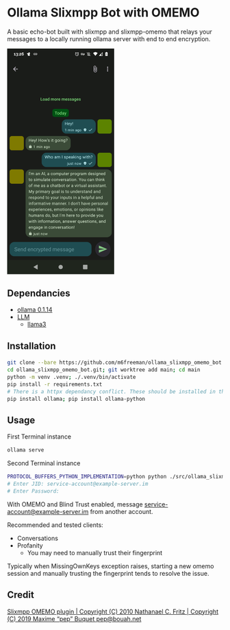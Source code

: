 
# Ollama Slixmpp Bot with OMEMO

A basic echo-bot built with slixmpp and slixmpp-omemo that relays your messages to a locally running ollama server with end to end encryption.

<img src="./docs/ollama_slixmpp_omemo_bot.png" width="250">

## Dependancies

- [ollama 0.1.14](https://ollama.com/download/linux)
- [LLM](https://ollama.com/library)
    - [llama3](https://ollama.com/library/llama3)

## Installation

```bash
git clone --bare https://github.com/m6freeman/ollama_slixmpp_omemo_bot
cd ollama_slixmpp_omemo_bot.git; git worktree add main; cd main
python -m venv .venv; ./.venv/bin/activate
pip install -r requirements.txt
# There is a httpx dependancy conflict. These should be installed in this order.
pip install ollama; pip install ollama-python
```

## Usage

First Terminal instance

```bash
ollama serve
```

Second Terminal instance

```bash
PROTOCOL_BUFFERS_PYTHON_IMPLEMENTATION=python python ./src/ollama_slixmpp_omemo_bot/main.py
# Enter JID: service-account@example-server.im
# Enter Password: 
```

With OMEMO and Blind Trust enabled, message service-account@example-server.im from another account.

Recommended and tested clients:
- Conversations
- Profanity
    - You may need to manually trust their fingerprint

Typically when MissingOwnKeys exception raises, starting a new omemo session and manually trusting the fingerprint tends to resolve the issue.

## Credit

[Slixmpp OMEMO plugin | Copyright (C) 2010  Nathanael C. Fritz | Copyright (C) 2019 Maxime “pep” Buquet <pep@bouah.net>](https://codeberg.org/sxavier/slixmpp-omemo/src/branch/main/examples/echo_client.py)
